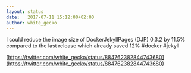```yaml
---
layout: status
date:   2017-07-11 15:12:00+02:00
author: white_gecko
---
```


I could reduce the image size of DockerJekyllPages (DJP) 0.3.2 by 11.5% compared to the last release which already saved 12% #docker #jekyll

[https://twitter.com/white_gecko/status/884762382844743680](https://twitter.com/white_gecko/status/884762382844743680)
